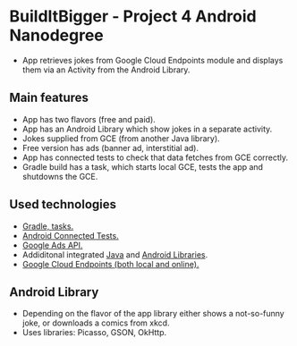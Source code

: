 # BuildItBigger - Project 4 Android Nanodegree
* App retrieves jokes from Google Cloud Endpoints module and displays them via an Activity from the Android Library.

## Main features
* App has two flavors (free and paid).
* App has an Android Library which show jokes in a separate activity.
* Jokes supplied from GCE (from another Java library).
* Free version has ads (banner ad, interstitial ad).
* App has connected tests to check that data fetches from GCE correctly.
* Gradle build has a task, which starts local GCE, tests the app and shutdowns the GCE.

## Used technologies
* [Gradle, tasks.](https://github.com/dmytroKarataiev/BuildItBigger/blob/master/build.gradle)
* [Android Connected Tests.](https://github.com/dmytroKarataiev/BuildItBigger/blob/master/app/src/androidTest/java/com/udacity/gradle/builditbigger/ApplicationTest.java)
* [Google Ads API.](https://github.com/dmytroKarataiev/BuildItBigger/blob/master/app/src/free/java/com/udacity/gradle/builditbigger/MainActivityFragment.java)
* Addiditonal integrated [Java](https://github.com/dmytroKarataiev/BuildItBigger/blob/master/jokesprovider/src/main/java/com/example/JokesProvider.java) and [Android Libraries](https://github.com/dmytroKarataiev/BuildItBigger/blob/master/jokesactivity/src/main/java/com/adkdevelopment/jokesactivity/JokesActivityFragment.java).
* [Google Cloud Endpoints (both local and online).](https://github.com/dmytroKarataiev/BuildItBigger/tree/master/backend/src/main/java/com/example/karataev/myapplication/backend)

## Android Library
* Depending on the flavor of the app library either shows a not-so-funny joke, or downloads a comics from xkcd.
* Uses libraries: Picasso, GSON, OkHttp.
